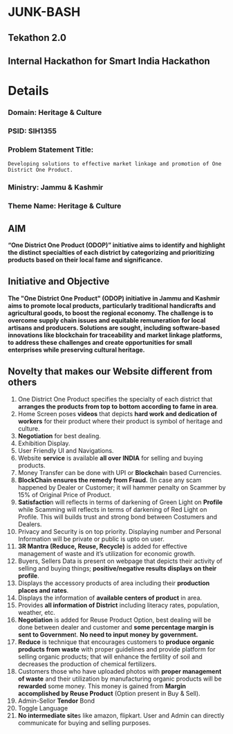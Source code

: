 # JUNK-BASH
## Tekathon 2.0
## Internal Hackathon for Smart India Hackathon
# Details

### Domain: Heritage & Culture
### PSID: SIH1355
### Problem Statement Title: 
    Developing solutions to effective market linkage and promotion of One District One Product.
### Ministry: Jammu & Kashmir
### Theme Name: Heritage & Culture

## AIM
**“One District One Product (ODOP)” initiative aims to identify and highlight the distinct specialties of each district by categorizing and prioritizing
products based on their local fame and significance.**

## Initiative and Objective
**The "One District One Product" (ODOP) initiative in Jammu and Kashmir aims to promote local products, particularly traditional handicrafts and
agricultural goods, to boost the regional economy. The challenge is to overcome supply chain issues and equitable remuneration for local artisans
and producers. Solutions are sought, including software-based innovations like blockchain for traceability and market linkage platforms, to address
these challenges and create opportunities for small enterprises while preserving cultural heritage.**

## Novelty that makes our Website different from others
1) One District One Product specifies the specialty of each district that **arranges the products from top to bottom according to fame in area**.
2) Home Screen poses **videos** that depicts **hard work and dedication of workers** for their product where their product is symbol of heritage and culture.
3) **Negotiation** for best dealing.
4) Exhibition Display.
5) User Friendly UI and Navigations.
6) Website **service** is available **all over INDIA** for selling and buying products.
7) Money Transfer can be done with UPI or **Blockchai**n based Currencies.
8) **BlockChain ensures the remedy from Fraud.** (In case any scam happened by Dealer or Customer; it will hammer penalty on Scammer by 15% of Original Price of Product.
9) **Satisfactio**n will reflects in terms of darkening of Green Light on **Profile** while Scamming will reflects in terms of darkening of Red Light on Profile. This will builds trust and strong bond between Costumers and Dealers.
10) Privacy and Security is on top priority. Displaying number and Personal Information will be private or public is upto on user.
11) **3R Mantra (Reduce, Reuse, Recycle)** is added for effective management of waste and it’s utilization for economic growth.
12) Buyers, Sellers Data is present on webpage that depicts their activity of selling and buying things; **positive/negative results displays on their profile**.
13) Displays the accessory products of area including their **production places and rates**.
14) Displays the information of **available centers of product** in area.
15) Provides **all information of District** including literacy rates, population, weather, etc.
16) **Negotiation** is added for Reuse Product Option, best dealing will be done between dealer and customer and **some percentage margin is sent to Governmen**t. **No need to input money by government.**
17) **Reduce** is technique that encourages customers to **produce organic products from waste** with proper guidelines and provide platform for
selling organic products; that will enhance the fertility of soil and decreases the production of chemical fertilizers.
18) Customers those who have uploaded photos with **proper management of waste** and their utilization by manufacturing organic products
will be **rewarded** some money. This money is gained from **Margin accomplished by Reuse Product** (Option present in Buy & Sell).
19) Admin-Sellor **Tendor** Bond
20) Toggle Language
21) **No intermediate site**s like amazon, flipkart. User and Admin can directly communicate for buying and selling purposes.

